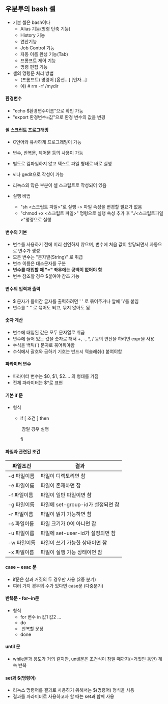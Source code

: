 ## 우분투의 bash 셸

- 기본 셸은 bash이다
  - Alias 기능(명령 단축 기능)
  - History 기능
  - 연산기능
  - Job Control 기능
  - 자동 이름 완성 기능(Tab)
  - 프롬프트 제어 기능
  - 명령 편집 기능
- 셸의 명령문 처리 방법
  - (프롬프트) 명령어 [옵션...] [인자...]
  - 예) # rm -rf /mydir



#### 환경변수

- "echo $환경변수이름"으로 확인 가능
- "export 환경변수=값"으로 환경 변수의 값을 변경



#### 셸 스크립트 프로그래밍

- C언어와 유사하게 프로그래밍이 가능

- 변수, 반복문, 제어문 등의 사용이 가능

- 별도로 컴파일하지 않고 텍스트 파일 형태로 바로 실행

- vi나 gedit으로 작성이 가능

- 리눅스의 많은 부분이 셸 스크립트로 작성되어 있음

- 실행 바법

  - "sh <스크립트 파일>"로 실행 -> 파일 속성을 변경할 필요가 없음
  - "chmod +x <스크립트 파일>" 명령으로 실행 속성 추가 후 
    "./<스크립트파일>"명령으로 실행

  

#### 변수의 기본

- 변수를 사용하기 전에 미리 선언하지 않으며, 변수에 처음 값이 할당되면서 자동으로 변수가 생성
- 모든 변수는 "문자열(String)" 로 취급
- 변수 이름은 대소문자를 구분
- **변수를 대입할 때 "=" 좌우에는 공백이 없어야 함**
- 변수 참조할 경우 $붙여야 참조 가능



#### 변수의 입력과 출력

- $ 문자가 들어간 글자를 출력하려면 ' ' 로 묶어주거나 앞에 '\\'를 붙임
- 변수를 " " 로 묶어도 되고, 묶지 않아도 됨 



#### 숫자 계산

- 변수에 대입된 값은 모두 문자열로 취급
- 변수에 들어 있는 값을 숫자로 해서 +, -, *, / 등의 연산을 하려면 expr을 사용
- 수식을 백틱(`) 문자로 묶어줘야함
- 수식에서 괄호와 곱하기 기호는 반드시 역슬래쉬(\) 붙여야함



#### 파라미터 변수

- 파라미터 변수는 $0, $1, $2.... 의 형태를 가짐
- 전체 파라미터는 $*로 표현



#### 기본 if 문

- 형식

  - if [ 조건 ]
    then		

    ​		참일 경우 실행

    fi

#### 파일과 관련된 조건

| 파일조건    | 결과                              |
| ----------- | --------------------------------- |
| -d 파일이름 | 파일이 디렉토리면 참              |
| -e 파일이름 | 파일이 존재하면 참                |
| -f 파일이름 | 파일이 일반 파일이면 참           |
| -g 파일이름 | 파일에 set-group-id가 설정되면 참 |
| -r 파일이름 | 파일이 읽기 가능하면 참           |
| -s 파일이름 | 파일 크기가 0이 아니면 참         |
| -u 파일이름 | 파일에 set-user-id가 설정되면 참  |
| -w 파일이름 | 파일이  쓰기 가능한 상태이면 참   |
| -x 파일이름 | 파일이 실행 가능 상태이면 참      |



#### case ~ esac 문

- if문은 참과 거짓의 두 경우만 사용 (2중 분기)
- 여러 가지 경우의 수가 있다면 case문 (다중분기)



#### 반복문 - for~in문

- 형식
  - for 변수 in 값1 값2 ...
  - do
  - ​      반복할 문장
  - done



#### until 문

- while문과 용도가 거의 같지만, until문은 조건식이 참일 때까지(=거짓인 동안) 계속 반복



#### set과 \$(명령어)

- 리눅스 명령어를 결과로 사용하기 위해서는 \$(명령어) 형식을 사용
- 결과를 파라미터로 사용하고자 할 때는 set과 함께 사용

